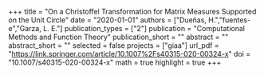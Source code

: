 +++
title = "On a Christoffel Transformation for Matrix Measures Supported on the Unit Circle"
date = "2020-01-01"
authors = ["Dueñas, H.","fuentes-e","Garza, L. E."]
publication_types = ["2"]
publication = "Computational Methods and Function Theory"
publication_short = ""
abstract = ""
abstract_short = ""
selected = false
projects = ["giaa"]
url_pdf = "https://link.springer.com/article/10.1007%2Fs40315-020-00324-x"
doi = "10.1007/s40315-020-00324-x"
math = true
highlight = true
+++
